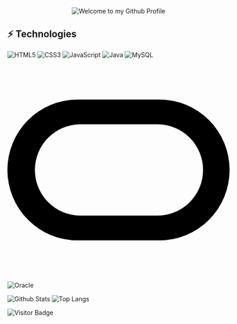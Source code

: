<!-- "Hero" Header -->
<div align="center">
  <img src="https://github.com/BrunnerLivio/brunnerlivio/blob/master/images/welcome.png?raw=true" style="max-width: 100%;" alt="Welcome to my Github Profile" />
</div>


## ⚡ Technologies
![HTML5](https://img.shields.io/badge/-HTML5-E34F26?style=flat-square&logo=html5&logoColor=white)
![CSS3](https://img.shields.io/badge/-CSS3-1572B6?style=flat-square&logo=css3)
![JavaScript](https://img.shields.io/badge/-JavaScript-yellow?style=flat-square&logo=javascript)
![Java](https://img.shields.io/badge/-java-E34A86?style=flat-square&logo=java)
![MySQL](https://img.shields.io/badge/-MySQL-lightgrey?style=flat-square&logo=mysql)
<svg role="img" viewBox="0 0 24 24" xmlns="http://www.w3.org/2000/svg"><title>Oracle</title><path d="M16.412 4.412h-8.82a7.588 7.588 0 0 0-.008 15.176h8.828a7.588 7.588 0 0 0 0-15.176zm-.193 12.502H7.786a4.915 4.915 0 0 1 0-9.828h8.433a4.914 4.914 0 1 1 0 9.828z"/></svg>![Oracle](https://img.shields.io/badge/-Oracle-red?style=flat-square&logo=orcle)


![Github Stats](https://github-readme-stats.vercel.app/api?username=GiSokNam&count_private=true&show_icons=true&include_all_commits=true)
![Top Langs](https://github-readme-stats.vercel.app/api/top-langs/?username=GiSokNam&hide=TeX&layout=compact)

![Visitor Badge](https://visitor-badge.laobi.icu/badge?page_id=GiSokNam.GiSokNam)
